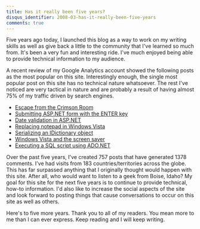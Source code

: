 ```yaml
---
title: Has it really been five years?
disqus_identifier: 2008-03-has-it-really-been-five-years
comments: true
---
```


Five years ago today, I launched this blog as a way to work on my writing skills as well as give back a little to the community that I've learned so much from. It's been a very fun and interesting ride. I've much enjoyed being able to provide technical information to my audience.

A recent review of my Google Analytics account showed the following posts as the most popular on this site. Interestingly enough, the single most popular post on this site has no technical nature whatsoever. The rest I've noticed are very tactical in nature and are probably a result of having almost 75% of my traffic driven by search engines.

* [Escape from the Crimson Room](/2004/02/13/escape-from-the-crimson-room/)
* [Submitting ASP.NET form with the ENTER key](/2003/06/02/submitting-aspnet-form-with-enter-key/)
* [Date validation in ASP.NET](/2005/01/28/date-validation-in-aspnet/)
* [Replacing notepad in Windows Vista](/2006/11/19/replacing-notepad-in-windows-vista/)
* [Serializing an IDictionary object](/2004/06/14/serializing-an-idictionary-object/)
* [Windows Vista and the screen saver](/2006/11/21/windows-vista-and-the-screensaver/)
* [Executing a SQL script using ADO.NET](/2005/04/11/executing-a-sql-script-using-adonet/)

Over the past five years, I've created 757 posts that have generated 1378 comments. I've had visits from 183 countries/territories across the globe. This has far surpassed anything that I originally thought would happen with this site. After all, who would want to listen to a geek from Boise, Idaho? My goal for this site for the next five years is to continue to provide technical, how-to information. I'd also like to increase the social aspects of the site and look forward to posting things that cause conversations to occur on this site as well as others.

Here's to five more years. Thank you to all of my readers. You mean more to me than I can ever express. Keep reading and I will keep writing.

